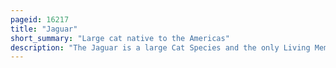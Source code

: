 ```yaml
---
pageid: 16217
title: "Jaguar"
short_summary: "Large cat native to the Americas"
description: "The Jaguar is a large Cat Species and the only Living Member of the Panthera Genus Native to the Americas. With a body length of up to 1. 85 M and a Weight of up to 158 Kg, it is the biggest Cat Species in the Americas and the third largest in the World. Its distinctively marked Coat Features pale yellow to tan colored Fur covered by Spots that Transition to Rosettes on the Sides although a melanistic black Coat appears in some Individuals. The Jaguar's powerful Bite allows it to pierce the Carapaces of Turtles and Tortoises and employ an unusual Killing Method it bites directly through the Skull of mammalian Prey between the Ears to deliver a fatal Blow."
---
```

